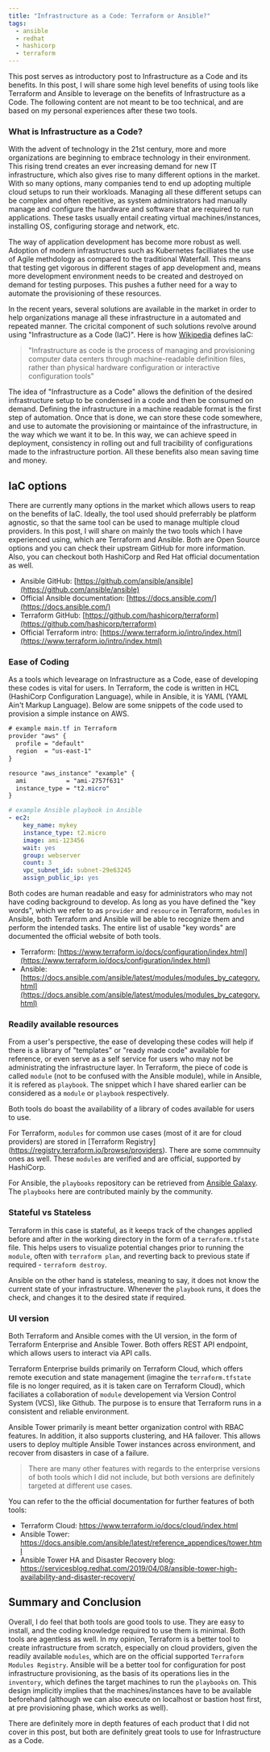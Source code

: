 ```yaml
---
title: "Infrastructure as a Code: Terraform or Ansible?"
tags: 
  - ansible
  - redhat
  - hashicorp
  - terraform
---
```


This post serves as introductory post to Infrastructure as a Code and its benefits. In this post, I will share some high level benefits of using tools like Terraform and Ansible to leverage on the benefits of Infrastructure as a Code. The following content are not meant to be too technical, and are based on my personal experiences after these two tools. 

### What is Infrastructure as a Code?

With the advent of technology in the 21st century, more and more organizations are beginning to embrace technology in their environment. This rising trend creates an ever increasing demand for new IT infrastructure, which also gives rise to many different options in the market. With so many options, many companies tend to end up adopting multiple cloud setups to run their workloads. Managing all these different setups can be complex and often repetitive, as system administrators had manually manage and configure the hardware and software that are required to run applications. These tasks usually entail creating virtual machines/instances, installing OS, configuring storage and network, etc. 

The way of application development has become more robust as well. Adoption of modern infrastructures such as Kubernetes facilliates the use of Agile methdology as compared to the traditional Waterfall. This means that testing get vigorous in different stages of app development and, means more development environment needs to be created and destroyed on demand for testing purposes. This pushes a futher need for a way to automate the provisioning of these resources.

In the recent years, several solutions are available in the market in order to help organizations manage all these infrastructure in a automated and repeated manner. The cricital component of such solutions revolve around using "Infrastructure as a Code (IaC)". Here is how [Wikipedia][wikilink] defines IaC:

[wikilink]: https://en.wikipedia.org/wiki/Infrastructure_as_code

> "Infrastructure as code is the process of managing and provisioning computer data centers through machine-readable definition files, rather than physical hardware configuration or interactive configuration tools" 

The idea of "Infrastructure as a Code" allows the definition of the desired infrastructure setup to be condensed in a code and then be consumed on demand. Defining the infrastructure in a machine readable format is the first step of automation. Once that is done, we can store these code somewhere, and use to automate the provisioning or maintaince of the infrastructure, in the way which we want it to be. In this way, we can achieve speed in deployment, consistency in rolling out and full tracibility of configurations made to the infrastructure portion. All these benefits also mean saving time and money. 


## IaC options 

There are currently many options in the market which allows users to reap on the benefits of IaC. Ideally, the tool used should preferrably be platform agnostic, so that the same tool can be used to manage multiple cloud providers. In this post, I will share on mainly the two tools which I have experienced using, which are Terraform and Ansible. Both are Open Source options and you can check their upstream GitHub for more information. Also, you can checkout both HashiCorp and Red Hat official documentation as well.


* Ansible GitHub: [https://github.com/ansible/ansible](https://github.com/ansible/ansible)
* Official Ansible documentation: [https://docs.ansible.com/](https://docs.ansible.com/)
* Terraform GitHub: [https://github.com/hashicorp/terraform](https://github.com/hashicorp/terraform)
* Official Terraform intro: [https://www.terraform.io/intro/index.html](https://www.terraform.io/intro/index.html)


### Ease of Coding

As a tools which levearage on Infrastructure as a Code, ease of developing these codes is vital for users. In Terraform, the code is written in HCL (HashiCorp Configuration Language), while in Ansible, it is YAML (YAML Ain't Markup Language). Below are some snippets of the code used to provision a simple instance on AWS.


```css
# example main.tf in Terraform
provider "aws" {
  profile = "default"
  region  = "us-east-1"
}

resource "aws_instance" "example" {
  ami           = "ami-2757f631"
  instance_type = "t2.micro"
}
```

```yaml
# example Ansible playbook in Ansible
- ec2:
    key_name: mykey
    instance_type: t2.micro
    image: ami-123456
    wait: yes
    group: webserver
    count: 3
    vpc_subnet_id: subnet-29e63245
    assign_public_ip: yes
```

Both codes are human readable and easy for administrators who may not have coding background to develop. As long as you have defined the "key words", which we refer to as `provider` and `resource` in Terraform, `modules` in Ansible, both Terraform and Ansible will be able to recognize them and perform the intended tasks. The entire list of usable "key words" are documented the official website of both tools. 

* Terraform: [https://www.terraform.io/docs/configuration/index.html](https://www.terraform.io/docs/configuration/index.html)
* Ansible: [https://docs.ansible.com/ansible/latest/modules/modules_by_category.html](https://docs.ansible.com/ansible/latest/modules/modules_by_category.html)

### Readily available resources

From a user's perspective, the ease of developing these codes will help if there is a library of "templates" or "ready made code" available for reference, or even serve as a self service for users who may not be administrating the infrastructure layer. In Terraform, the piece of code is called `module` (not to be confused with the Ansible module), while in Ansible, it is refered as `playbook`. The snippet which I have shared earlier can be considered as a `module` or `playbook` respectively.

Both tools do boast the availability of a library of codes available for users to use. 

For Terraform, `modules` for common use cases (most of it are for cloud providers) are stored in [Terraform Registry] (https://registry.terraform.io/browse/providers). There are some commnuity ones as well. These `modules` are verified and are official, supported by HashiCorp.

For Ansible, the `playbooks` repository can be retrieved from [Ansible Galaxy](galaxy.ansible.com). The `playbooks` here are contributed mainly by the community.   

### Stateful vs Stateless

Terraform in this case is stateful, as it keeps track of the changes applied before and after in the working directory in the form of a `terraform.tfstate` file. This helps users to visualize potential changes prior to running the `module`, often with `terraform plan`, and reverting back to previous state if required - `terraform destroy`.

Ansible on the other hand is stateless, meaning to say, it does not know the current state of your infrastructure. Whenever the `playbook` runs, it does the check, and changes it to the desired state if required. 

### UI version


Both Terraform and Ansible comes with the UI version, in the form of Terraform Enterprise and Ansible Tower. Both offers REST API endpoint, which allows users to interact via API calls. 


Terraform Enterprise builds primarily on Terraform Cloud, which offers remote execution and state management (imagine the `terraform.tfstate` file is no longer required, as it is taken care on Terraform Cloud), which faciliates a collaboration of `module` developement via Version Control System (VCS), like Github. The purpose is to ensure that Terraform runs in a consistent and reliable environment.



Ansible Tower primarily is meant better organization control with RBAC features. In addition, it also supports clustering, and HA failover. This allows users to deploy multiple Ansible Tower instances across environment, and recover from disasters in case of a failure. 

> There are many other features with regards to the enterprise versions of both tools which I did not include, but both versions are definitely targeted at different use cases.

You can refer to the the official documentation for further features of both tools:

* Terraform Cloud: https://www.terraform.io/docs/cloud/index.html
* Ansible Tower: https://docs.ansible.com/ansible/latest/reference_appendices/tower.html
* Ansible Tower HA and Disaster Recovery blog: https://servicesblog.redhat.com/2019/04/08/ansible-tower-high-availability-and-disaster-recovery/

## Summary and Conclusion

Overall, I do feel that both tools are good tools to use. They are easy to install, and the coding knowledge required to use them is minimal. Both tools are agentless as well. In my opinion, Terraform is a better tool to create infrastructure from scratch, especially on cloud providers, given the readily available `modules`, which are on the official supported `Terraform Modules Registry`. Ansible will be a better tool for configuration for post infrastructure provisioning, as the basis of its operations lies in the `inventory`, which defines the target machines to run the `playbooks` on. This design implicitly implies that the machines/instances have to be available beforehand (although we can also execute on localhost or bastion host first, at pre provisioning phase, which works as well). 

There are definitely more in depth features of each product that I did not cover in this post, but both are definitely great tools to use for Infrastructure as a Code. 
